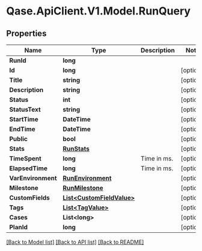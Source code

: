 # Qase.ApiClient.V1.Model.RunQuery

## Properties

Name | Type | Description | Notes
------------ | ------------- | ------------- | -------------
**RunId** | **long** |  | 
**Id** | **long** |  | [optional] 
**Title** | **string** |  | [optional] 
**Description** | **string** |  | [optional] 
**Status** | **int** |  | [optional] 
**StatusText** | **string** |  | [optional] 
**StartTime** | **DateTime** |  | [optional] 
**EndTime** | **DateTime** |  | [optional] 
**Public** | **bool** |  | [optional] 
**Stats** | [**RunStats**](RunStats.md) |  | [optional] 
**TimeSpent** | **long** | Time in ms. | [optional] 
**ElapsedTime** | **long** | Time in ms. | [optional] 
**VarEnvironment** | [**RunEnvironment**](RunEnvironment.md) |  | [optional] 
**Milestone** | [**RunMilestone**](RunMilestone.md) |  | [optional] 
**CustomFields** | [**List&lt;CustomFieldValue&gt;**](CustomFieldValue.md) |  | [optional] 
**Tags** | [**List&lt;TagValue&gt;**](TagValue.md) |  | [optional] 
**Cases** | **List&lt;long&gt;** |  | [optional] 
**PlanId** | **long** |  | [optional] 

[[Back to Model list]](../../README.md#documentation-for-models) [[Back to API list]](../../README.md#documentation-for-api-endpoints) [[Back to README]](../../README.md)

